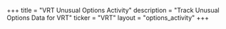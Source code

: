 +++
title = "VRT Unusual Options Activity"
description = "Track Unusual Options Data for VRT"
ticker = "VRT"
layout = "options_activity"
+++

